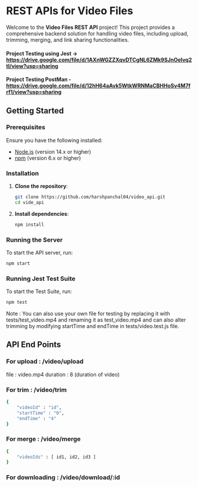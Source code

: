 # REST APIs for Video Files

Welcome to the **Video Files REST API** project! This project provides a comprehensive backend solution for handling video files, including upload, trimming, merging, and link sharing functionalities.

#### Project Testing using Jest -> https://drive.google.com/file/d/1AXnWGZZXqvDTCgNL6ZMk9SJnOeIvq2tl/view?usp=sharing
#### Project Testing PostMan - https://drive.google.com/file/d/12hH64aAvk5WtkWRNMaCBHHoSv4M7frf1/view?usp=sharing

## Getting Started

### Prerequisites

Ensure you have the following installed:

- [Node.js](https://nodejs.org/) (version 14.x or higher)
- [npm](https://www.npmjs.com/) (version 6.x or higher)

### Installation

1. **Clone the repository**:

    ```sh
    git clone https://github.com/harshpanchal04/video_api.git
    cd vide_api
    ```

2. **Install dependencies**:

    ```sh
    npm install
    ```

### Running the Server

To start the API server, run:

```sh
npm start
```

### Running Jest Test Suite

To start the Test Suite, run:

```sh
npm test
```

Note : You can also use your own file for testing by replacing it with tests/test_video.mp4 and renaming it as test_video.mp4 and can also alter trimming by modifying startTime and endTime in tests/video.test.js file. 


## API End Points

### For upload : /video/upload
file : video.mp4
duration : 8 (duration of video)

### For trim : /video/trim
```sh
{
    "videoId" : "id",
    "startTime" : "0",
    "endTime" : "4"
}
```

### For merge : /video/merge
```sh
{
    "videoIds" : [ id1, id2, id3 ]
}
```

### For downloading : /video/download/:id

